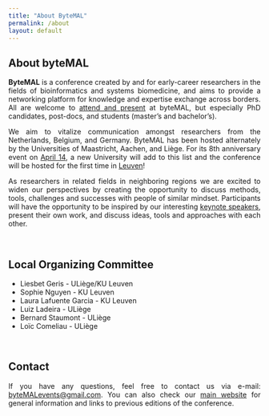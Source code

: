 ```yaml
---
title: "About ByteMAL"
permalink: /about
layout: default
---
```


<div class="row">

  <div class="col-sm-12 px-3" style="text-align: justify">
  <h2 id="about-the-bytemal-conference"><b>About byteMAL</b></h2>
  <p><strong>ByteMAL</strong> is a conference created by and for early-career researchers in the fields of bioinformatics and systems biomedicine, 
  and aims to provide a networking platform for knowledge and expertise exchange across borders. All are welcome to <a href="/bytemal-2025/register">attend and present</a> at byteMAL, but especially PhD candidates, post-docs, and students (master’s and bachelor’s).</p>
  <p>We aim to vitalize communication amongst researchers from the Netherlands, Belgium, and Germany. ByteMAL has been hosted alternately by the Universities of Maastricht, Aachen, and Liège. For its 8th anniversary event on <a href="/bytemal-2024/program">April 14</a>, a new University will add to this list and the conference will be hosted for the first time in <a href="/bytemal-2024/venue">Leuven</a>!</p>
  <p>As researchers in related fields in neighboring regions we are excited to widen our perspectives by creating the opportunity to discuss methods, tools, challenges and successes with people of similar mindset. Participants will have the opportunity to be inspired by our interesting <a href="/bytemal-2025/speakers">keynote speakers</a>, present their own work, and discuss ideas, tools and approaches with each other.</p>

  <br>
  <p style="text-align: justify">
    <h2><b>Local Organizing Committee</b></h2>
    <ul class="list-unstyled">
      <li>Liesbet Geris - ULiège/KU Leuven</li>
      <li>Sophie Nguyen - KU Leuven</li>
      <li>Laura Lafuente Garcia - KU Leuven</li>
      <li>Luiz Ladeira - ULiège</li>
      <li>Bernard Staumont - ULiège</li>
      <li>Loïc Comeliau - ULiège</li>
    </ul>
  </p>

  <br>
  <p style="text-align: justify">
    <h2><b>Contact</b></h2>
    If you have any questions, feel free to contact us via e-mail: <a href = "mailto:byteMALevents@gmail.com">byteMALevents@gmail.com</a>. You can also check our <a href="https://bytemal.github.io/">main website</a> for general information and links to previous editions of the conference.
  </p>
  
</div>
  





